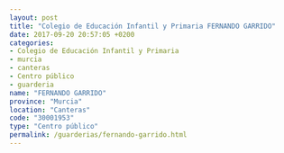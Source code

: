 ```yaml
---
layout: post
title: "Colegio de Educación Infantil y Primaria FERNANDO GARRIDO"
date: 2017-09-20 20:57:05 +0200
categories:
- Colegio de Educación Infantil y Primaria
- murcia
- canteras
- Centro público
- guarderia
name: "FERNANDO GARRIDO"
province: "Murcia"
location: "Canteras"
code: "30001953"
type: "Centro público"
permalink: /guarderias/fernando-garrido.html
---
```

